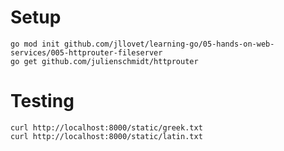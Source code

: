 # Setup

```shell
go mod init github.com/jllovet/learning-go/05-hands-on-web-services/005-httprouter-fileserver
go get github.com/julienschmidt/httprouter
```

# Testing

```shell
curl http://localhost:8000/static/greek.txt
curl http://localhost:8000/static/latin.txt
```